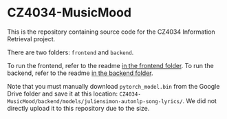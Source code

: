 # CZ4034-MusicMood

This is the repository containing source code for the CZ4034 Information Retrieval project. 

There are two folders: `frontend` and `backend`. 

To run the frontend, refer to the readme [in the frontend folder](https://github.com/m-sifi/CZ4034-MusicMood/tree/main/frontend#readme). To run the backend, refer to the readme [in the backend folder](https://github.com/m-sifi/CZ4034-MusicMood/tree/main/backend#readme).

Note that you must manually download `pytorch_model.bin` from the Google Drive folder and save it at this location: `CZ4034-MusicMood/backend/models/juliensimon-autonlp-song-lyrics/`. We did not directly upload it to this repository due to the size. 

